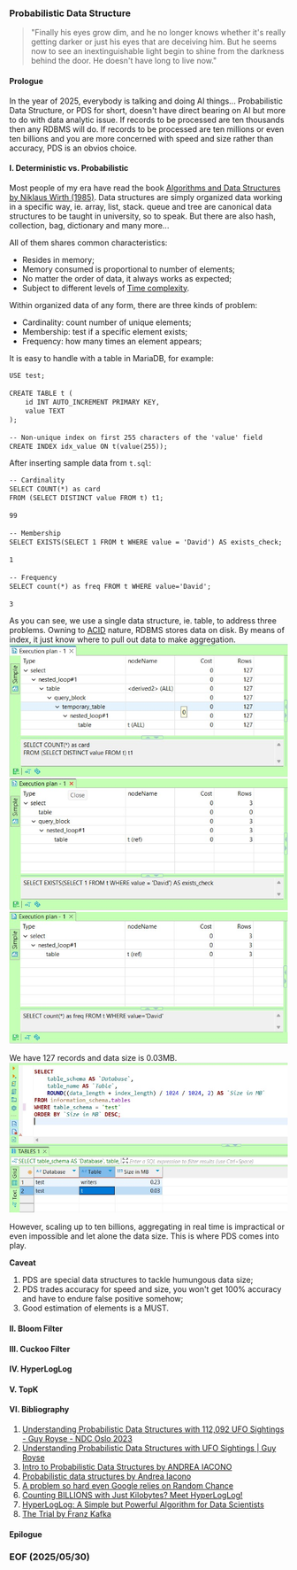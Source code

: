### Probabilistic Data Structure

> "Finally his eyes grow dim, and he no longer knows whether it's really getting darker or just his eyes that are deceiving him. But he seems now to see an inextinguishable light begin to shine from the darkness behind the door. He doesn't have long to live now." 


#### Prologue
In the year of 2025, everybody is talking and doing AI things... Probabilistic Data Structure, or PDS for short, doesn't have direct bearing on AI but more to do with data analytic issue. If records to be processed are ten thousands then any RDBMS will do. If records to be processed are ten millions or even ten billions and you are more concerned with speed and size rather than accuracy, PDS is an obvios choice. 


#### I. Deterministic vs. Probabilistic 
Most people of my era have read the book [Algorithms and Data Structures by Niklaus Wirth (1985)](https://informatika-21.ru/pdf/AD.pdf). Data structures are simply organized data working in a specific way, ie. array, list, stack. queue and tree are canonical data structures to be taught in university, so to speak. But there are also hash, collection, bag, dictionary and many more... 

All of them shares common characteristics: 
- Resides in memory; 
- Memory consumed is proportional to number of elements; 
- No matter the order of data, it always works as expected; 
- Subject to different levels of [Time complexity](https://en.wikipedia.org/wiki/Time_complexity). 

Within organized data of any form, there are three kinds of problem: 
- Cardinality: count number of unique elements; 
- Membership: test if a specific element exists; 
- Frequency: how many times an element appears;

It is easy to handle with a table in MariaDB, for example: 
```
USE test; 

CREATE TABLE t (
    id INT AUTO_INCREMENT PRIMARY KEY,
    value TEXT
);

-- Non-unique index on first 255 characters of the 'value' field
CREATE INDEX idx_value ON t(value(255)); 
```

After inserting sample data from `t.sql`: 
```
-- Cardinality 
SELECT COUNT(*) as card 
FROM (SELECT DISTINCT value FROM t) t1; 

99

-- Membership 
SELECT EXISTS(SELECT 1 FROM t WHERE value = 'David') AS exists_check;

1 

-- Frequency 
SELECT count(*) as freq FROM t WHERE value='David'; 

3
```

As you can see, we use a single data structure, ie. table, to address three problems. Owning to [ACID](https://en.wikipedia.org/wiki/ACID) nature, RDBMS stores data on disk. By means of index, it just know where to pull out data to make aggregation. 
![alt cardinality](img/t.card.JPG)
![alt membership](img/t.member.JPG)
![alt frequency](img/t.freq.JPG)

We have 127 records and data size is 0.03MB. 
![alt data size](img/t.data-size.JPG)

However, scaling up to ten billions, aggregating in real time is impractical or even impossible and let alone the data size. This is where PDS comes into play. 

**Caveat**

1. PDS are special data structures to tackle humungous data size; 
1. PDS trades accuracy for speed and size, you won't get 100% accuracy and have to endure false positive somehow; 
2. Good estimation of elements is a MUST. 


#### II. Bloom Filter 


#### III. Cuckoo Filter 


#### IV. HyperLogLog


#### V. TopK


#### VI. Bibliography 
1. [Understanding Probabilistic Data Structures with 112,092 UFO Sightings - Guy Royse - NDC Oslo 2023](https://youtu.be/M6XOniVANKI)
2. [Understanding Probabilistic Data Structures with UFO Sightings | Guy Royse](https://youtu.be/2Dzc7fxA0us)
3. [Intro to Probabilistic Data Structures by ANDREA IACONO](https://youtu.be/Y66Uy1he3Vo)
4. [Probabilistic data structures by Andrea Iacono](https://youtu.be/bYyRwGFSFbQ)
5. [A problem so hard even Google relies on Random Chance](https://youtu.be/lJYufx0bfpw)
6. [Counting BILLIONS with Just Kilobytes? Meet HyperLogLog!](https://youtu.be/f69hh3KgFEk)
7. [HyperLogLog: A Simple but Powerful Algorithm for Data Scientists](https://chengweihu.com/hyperloglog/)
8. [The Trial by Franz Kafka](https://www.gutenberg.org/cache/epub/7849/pg7849-images.html)


#### Epilogue


### EOF (2025/05/30)